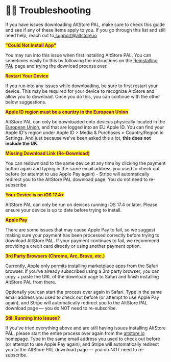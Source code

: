 # 🧑‍🔧 Troubleshooting

If you have issues downloading AltStore PAL, make sure to check this guide and see if any of these items apply to you. If you go through this list and still need help, reach out to[ support@altstore.io](mailto:support@altstore.io)



<mark style="color:purple;">**"Could Not Install App"**</mark>

You may run into this issue when first installing AltStore PAL. You can sometimes easily fix this by following the instructions on the [Reinstalling PAL](broken-reference) page and trying the download process over.



<mark style="color:purple;">**Restart Your Device**</mark>

If you run into any issues while downloading, be sure to first restart your device. This may be required for your device to recognize AltStore and allow you to download. Once you do this, you can continue with the other below suggestions.



<mark style="color:purple;">**Apple ID region must be a country in the European Union**</mark>

AltStore PAL can only be downloaded onto devices physically located in the [European Union](https://european-union.europa.eu/easy-read\_en), and that are logged into an EU Apple ID. You can find your Apple ID's region under Apple ID > Media & Purchases > Country/Region in Settings. And just because we've been asked this a lot, **this does not include the UK.**



<mark style="color:purple;">**Missing Download Link (Re-Download)**</mark>

You can redownload to the same device at any time by clicking the payment button again and typing in the same email address you used to check out before (or attempt to use Apple Pay again) - Stripe will automatically redirect you to the AltStore PAL download page. You do not need to re-subscribe&#x20;



<mark style="color:purple;">**Your Device is on iOS 17.4+**</mark>

AltStore PAL can only be run on devices running iOS 17.4 or later. Please ensure your device is up to date before trying to install.



<mark style="color:purple;">**Apple Pay**</mark>

There are some issues that may cause Apple Pay to fail, so we suggest making sure your payment has been processed correctly before trying to download AltStore PAL. If your payment continues to fail, we recommend providing a credit card directly or using another payment option.



<mark style="color:purple;">**3rd Party Browsers (Chrome, Arc, Brave, etc.)**</mark>

Currently, Apple only permits installing marketplace apps from the Safari browser. If you've already subscribed using a 3rd party browser, you can copy + paste the URL of the download page to Safari and finish installing AltStore PAL from there.

Optionally you can start the process over again in Safari. Type in the same email address you used to check out before (or attempt to use Apple Pay again), and Stripe will automatically redirect you to the AltStore PAL download page — you do NOT need to re-subscribe.



<mark style="color:purple;">**Still Running into Issues?**</mark>

If you've tried everything above and are still having issues installing AltStore PAL, please start the entire process over again from the [altstore.io](https://altstore.io) homepage. Type in the same email address you used to check out before (or attempt to use Apple Pay again), and Stripe will automatically redirect you to the AltStore PAL download page — you do NOT need to re-subscribe.
